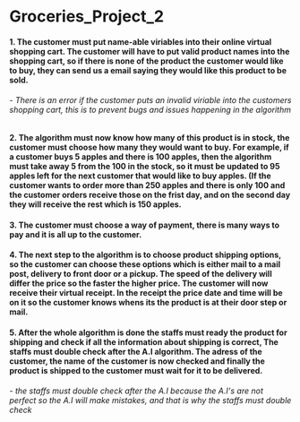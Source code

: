 # Groceries_Project_2
#### 1. The customer must put name-able viriables into their online virtual shopping cart. The customer will have to put valid product names into the shopping cart, so if there is none of the product the customer would like to buy, they can send us a email saying they would like this product to be sold.
###### - There is an error if the customer puts an invalid viriable into the customers shopping cart, this is to prevent bugs and issues happening in the algorithm

#### 2. The algorithm must now know how many of this product is in stock, the customer must choose how many they would want to buy. For example, if a customer buys 5 apples and there is 100 apples, then the algorithm must take away 5 from the 100 in the stock, so it must be updated to 95 apples left for the next customer that would like to buy apples. (If the customer wants to order more than 250 apples and there is only 100 and the customer orders receive those on the frist day, and on the second day they will receive the rest which is 150 apples.

#### 3. The customer must choose a way of payment, there is many ways to pay and it is all up to the customer.

#### 4. The next step to the algorithm is to choose product shipping options, so the customer can choose these options which is either mail to a mail post, delivery to front door or a pickup. The speed of the delivery will differ the price so the faster the higher price. The customer will now receive their virtual receipt. In the receipt the price date and time will be on it so the customer knows whens its the product is at their door step or mail.

#### 5. After the whole algorithm is done the staffs must ready the product for shipping and check if all the information about shipping is correct, The staffs must double check after the A.I algorithm. The adress of the customer, the name of the customer is now checked and finally the product is shipped to the customer must wait for it to be delivered.
###### - the staffs must double check after the A.I because the A.I's are not perfect so the A.I will make mistakes, and that is why the staffs must double check
